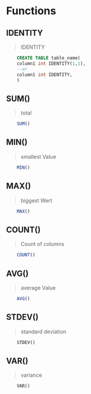# Functions
## IDENTITY
> IDENTITY
```sql
    CREATE TABLE table_name(
    column1 int IDENTITY(1,1),
    --or
    column1 int IDENTITY,
    )
```
## SUM()
> total
```sql
    SUM()
``` 
## MIN()
> smallest Value
```sql
    MIN()
```
## MAX()
> biggest Wert
```sql
    MAX()
```
## COUNT()
> Count of columns
```sql
    COUNT()
```
## AVG()
> average Value
```sql
    AVG()
```
## STDEV()
> standard deviation
```sql
    STDEV()
```
## VAR()
> variance
```sql
    VAR()
```